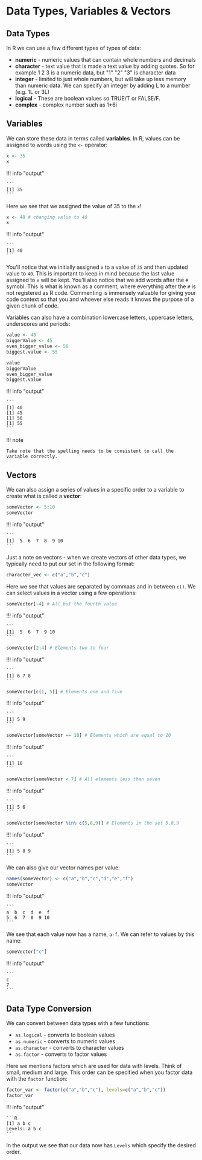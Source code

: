 # Data Types, Variables & Vectors

## Data Types

In R we can use a few different types of types of data:

- **numeric** - numeric values that can contain whole numbers and decimals
- **character** - text value that is made a text value by adding quotes. So for example 1 2 3 is a numeric data, but "1" "2" "3" is character data
- **integer** - limited to just whole numbers, but will take up less memory than numeric data. We can specify an integer by adding L to a number (e.g. 1L or 3L)
- **logical** - These are boolean values so TRUE/T or FALSE/F.
- **complex** - complex number such as 1+6i
    
    
## Variables

We can store these data in terms called **variables**. In R, values can be assigned to words using the `<-` operator:

```R
x <- 35 
x
```

!!! info "output"

    ```
    [1] 35
    ```

Here we see that we assigned the value of 35 to the `x`!

```R
x <- 40 # changing value to 40
x
```


!!! info "output"

    ```
    [1] 40
    ```

You'll notice that we initially assigned `x` to a value of `35` and then updated value to `40`. This is important to keep in mind because the last value assigned to `x` will be kept. You'll also notice that we add words after the `#` symobl. This is what is known as a comment, where everything after the `#` is not registered as R code. Commenting is immensely valuable for giving your code context so that you and whoever else reads it knows the purpose of a given chunk of code. 

Variables can also have a combination lowercase letters, uppercase letters, underscores and periods:

```R
value <- 40
biggerValue <- 45
even_bigger_value <- 50
biggest.value <- 55
```

```R
value
biggerValue
even_bigger_value
biggest.value
```

!!! info "output"

    ```
    [1] 40
    [1] 45
    [1] 50
    [1] 55
    ```


!!! note

    Take note that the spelling needs to be consistent to call the variable correctly.

## Vectors

We can also assign a series of values in a specific order to a variable to create what is called a **vector**:

```R
someVector <- 5:10
someVector
```

!!! info "output"

    ```
    [1]  5  6  7  8  9 10
    ```

Just a note on vectors - when we create vectors of other data types, we typically need to put our set in the following format:

```R
character_vec <- c("a","b","c")
```
Here we see that values are separated by commaas and in between `c()`. We can select values in a vector using a few operations:

```R
someVector[-4] # All but the fourth value
```

!!! info "output"

    ```
    [1]  5  6  7  9 10
    ```
    
```R    
someVector[2:4] # Elements two to four
```

!!! info "output"

    ```
    [1] 6 7 8
    ```
    
```R 
someVector[c(1, 5)] # Elements one and five
```

!!! info "output"

    ```
    [1] 5 9
    ```

```R
someVector[someVector == 10] # Elements which are equal to 10
```

!!! info "output"

    ```
    [1] 10
    ```

```R
someVector[someVector < 7] # All elements less than seven
```


!!! info "output"

    ```
    [1] 5 6
    ```

```R
someVector[someVector %in% c(5,8,9)] # Elements in the set 5,8,9
```

!!! info "output"

    ```
    [1] 5 8 9
    ```

We can also give our vector names per value:

```R
names(someVector) <- c("a","b","c","d","e","f")
someVector
```

!!! info "output"

    ```
    a  b  c  d  e  f 
    5  6  7  8  9 10 
    ```
    
We see that each value now has a name, `a-f`. We can refer to values by this name:

```R
someVector["c"]
```

!!! info "output"

    ```
    c 
    7 
    ```
    
## Data Type Conversion

We can convert between data types with a few functions:

- `as.logical` - converts to boolean values
- `as.numeric` - converts to numeric values
- `as.character`  - converts to character values
- `as.factor` - converts to factor values

Here we mentions factors which are used for data with levels. Think of small, medium and large. This order can be specified when you factor data with the `factor` function:

```R
factor_var <- factor(c("a","b","c"), levels=c("a","b","c"))
factor_var
```

!!! info "output"

    ```R
    [1] a b c
    Levels: a b c
    ```
    
In the output we see that our data now has `Levels` which specify the desired order. 

